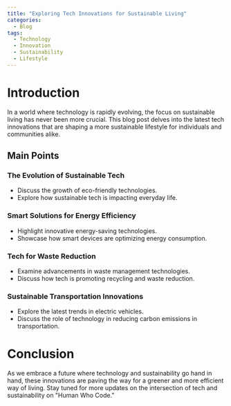 ```yaml
---
title: "Exploring Tech Innovations for Sustainable Living"
categories:
  - Blog
tags:
  - Technology
  - Innovation
  - Sustainability
  - Lifestyle
---
```


# Introduction
In a world where technology is rapidly evolving, the focus on sustainable living has never been more crucial. This blog post delves into the latest tech innovations that are shaping a more sustainable lifestyle for individuals and communities alike.

## Main Points
### The Evolution of Sustainable Tech
- Discuss the growth of eco-friendly technologies.
- Explore how sustainable tech is impacting everyday life.

### Smart Solutions for Energy Efficiency
- Highlight innovative energy-saving technologies.
- Showcase how smart devices are optimizing energy consumption.

### Tech for Waste Reduction
- Examine advancements in waste management technologies.
- Discuss how tech is promoting recycling and waste reduction.

### Sustainable Transportation Innovations
- Explore the latest trends in electric vehicles.
- Discuss the role of technology in reducing carbon emissions in transportation.

# Conclusion
As we embrace a future where technology and sustainability go hand in hand, these innovations are paving the way for a greener and more efficient way of living. Stay tuned for more updates on the intersection of tech and sustainability on "Human Who Code."